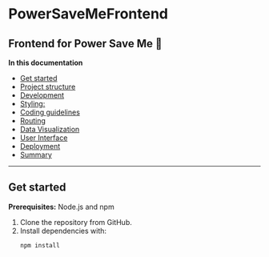 # PowerSaveMeFrontend
## Frontend for Power Save Me :leaves:

**In this documentation**

* [Get started](README.md#get-started)
* [Project structure](README.md#project-structure)
* [Development](README.md#development)
* [Styling:](README.md#styling)
* [Coding guidelines](README.md#coding-guidelines)
* [Routing](README.md#routing)
* [Data Visualization](README.md#data-visualization)
* [User Interface](README.md#user-interface)
* [Deployment](README.md#deployment)
* [Summary](README.md#summary)

*****

## Get started
**Prerequisites:** 
Node.js and npm

1. Clone the repository from GitHub.
1. Install dependencies with:
   ```bash
   npm install

